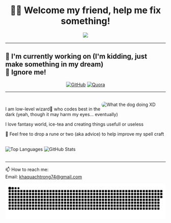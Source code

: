 <h1 align="center">
🧙‍♂️ Welcome my friend, help me fix something!
</h1>

<p align="center">
  <a href="https://github.com/DenverCoder1/readme-typing-svg"><img src="https://readme-typing-svg.herokuapp.com?font=JetBrains+Mono+Regular&color=blue&size=25&center=true&vCenter=true&width=600&height=100&lines=📖+Open+University+of+Ho+Chi+Minh+City;Wizard+Acent+Runes+Future,;Passionate+learner"></a>
</p>

---

<h2>
  🔭 I'm currently working on (I'm kidding, just make something in my dream) 
  <br>🛌 Ignore me! 
</h2>
  

<div align="center">

  [![GitHub](https://img.shields.io/badge/GitHub-181717?style=for-the-badge&logo=github&logoColor=white)](https://github.com/khaquachtrong74)
  [![Quora](https://img.shields.io/badge/Quora-B92B27?style=for-the-badge&logo=quora&logoColor=white)](https://www.quora.com/profile/Da-Kha-1)

</div>

---

<br>
<picture>
<img src="https://raw.githubusercontent.com/khaquachtrong74/khaquachtrong74/main/Profile/jake.gif" style="border-radius:25px" alt="What the dog doing XD" width="40%" align="right"><picture>
<div>
    <p>I am low-level wizard🧙 who codes best in the dark (yeah, though it may harm my eyes... eventually)</p>
    <p>I love fantasy world, ice-tea and creating things usefull or useless</p>
    <p> 🧰 Feel free to drop a rune or two (aka advice) to help improve my spell craft</p>
</div>
<br>
</div>
<div style="display:flex, flex-direction: reverse">
    <img src="https://github-readme-stats.vercel.app/api/top-langs/?username=khaquachtrong74&langs_count=5&layout=compact&theme=synthwave" alt="Top Languages" height="150" width="400">
    <img src="https://github-readme-stats.vercel.app/api?username=khaquachtrong74&layout=compact&theme=synthwave&show_icons=true" alt="GitHub Stats" height="150" width="400">
  </div> 
<br>

---

📫 How to reach me: <br>
Email: khaquachtrong74@gmail.com

<picture>
  <source media="(prefers-color-scheme: dark)" srcset="https://raw.githubusercontent.com/khaquachtrong74/snk/output/github-contribution-grid-snake-dark.svg" />
<!--   <source media="(prefers-color-scheme: light)" srcset="https://raw.githubusercontent.com/khaquachtrong74/snk/output/github-contribution-grid-snake.svg" /> -->
  <img alt="Snake animation" src="https://raw.githubusercontent.com/khaquachtrong74/snk/output/github-contribution-grid-snake.svg" />
</picture>

<!--
**khaquachtrong74/khaquachtrong74** is a ✨ _special_ ✨ repository because its `README.md` (this file) appears on your GitHub profile.

Here are some ideas to get you started:

- 🔭 I’m currently working on ...
- 🌱 I’m currently learning ...
- 👯 I’m looking to collaborate on ...
- 🤔 I’m looking for help with ...
- 💬 Ask me about ...
- 📫 How to reach me: ...
- 😄 Pronouns: ...
- ⚡ Fun fact: ...
-->
